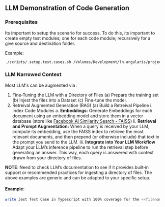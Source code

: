 ## LLM Demonstration of Code Generation

### Prerequisites
Its important to setup the scenario for success. To do this, its important to create empty test modules; one for each code module; recursively for a give source and destination folder.

Example:
```sh
./scripts/.setup.test.cases.sh /Volumes/Development/ln.angularis/projects/core/src/lib /Volumes/Development/ln.angularis/projects/core/src/test
```

### LLM Narrowed Context
Most LLM's can be augmented via :

1. Fine‑Tuning the LLM with a Directory of Files
  (a) Prepare the training set
  (b) Injest the files into a Dataset
  (c) Fine-tune the model.
2. Retreival Augmented Generation (RAG)
  (a) Build a Retreival Pipeline
    i. Index Code Modules
      a. **Embeddings:** Generate Embeddings for each document using an embedding model and store them in a vector database (store like [Facebook AI Similarity Search - FAISS](https://github.com/facebookresearch/faiss))
    ii. **Retrieval and Prompt Augmentation:** When a query is received by your LLM, compute its embedding, use the FAISS index to retrieve the most relevant documents, and then prepend (or otherwise include) that text in the prompt you send to the LLM.
    iii. **Integrate into Your LLM Workflow**
    Adapt your LLM’s inference pipeline to run the retrieval step before generating an answer. This way, each query is answered with context drawn from your directory of files.

**NOTE**: Need to check LLM’s documentation to see if it provides built‑in support or recommended practices for ingesting a directory of files. The above examples are generic and can be adapted to your specific setup.




#### Example:

```sh
write Jest Test Case in Typescript with 100% coverage for the <<filename>> module
```